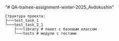 "# QA-trainee-assignment-winter-2025_Avdokushin" 
```
Структура проекта:
├───test_task_1
└───test_task_2_1
    ├───library # пакет с базовым классом
    └───tests # модули с тестами
```
